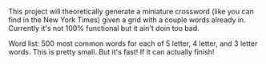 This project will theoretically generate a miniature crossword (like you can find in the New York Times) given a grid with a couple words already in. Currently it's not 100% functional but it ain't doin too bad.

Word list: 500 most common words for each of 5 letter, 4 letter, and 3 letter words. This is pretty small. But it's fast! If it can actually finish!
